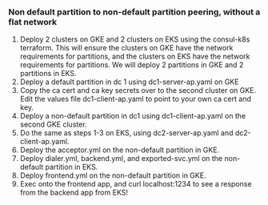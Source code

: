 ### Non default partition to non-default partition peering, without a flat network
1. Deploy 2 clusters on GKE and 2 clusters on EKS using the consul-k8s
   terraform. This will ensure the clusters on GKE have the network requirements
   for partitions, and the clusters on EKS have the network requirements for
   partitions. We will deploy 2 partitions in GKE and 2 partitions in EKS.
1. Deploy a default partition in dc 1 using dc1-server-ap.yaml on GKE
2. Copy the ca cert and ca key secrets over to the second cluster on GKE. Edit
   the values file dc1-client-ap.yaml to point to your own ca cert and key.
3. Deploy a non-default partition in dc1 using dc1-client-ap.yaml on the second
   GKE cluster.
4. Do the same as steps 1-3 on EKS, using dc2-server-ap.yaml and
   dc2-client-ap.yaml.
5. Deploy the acceptor.yml on the non-default partition in GKE.
6. Deploy dialer.yml, backend.yml, and exported-svc.yml on the non-default
   partition in EKS.
7. Deploy frontend.yml on the non-default partition in GKE.
8. Exec onto the frontend app, and curl localhost:1234 to see a response from
   the backend app from EKS!
